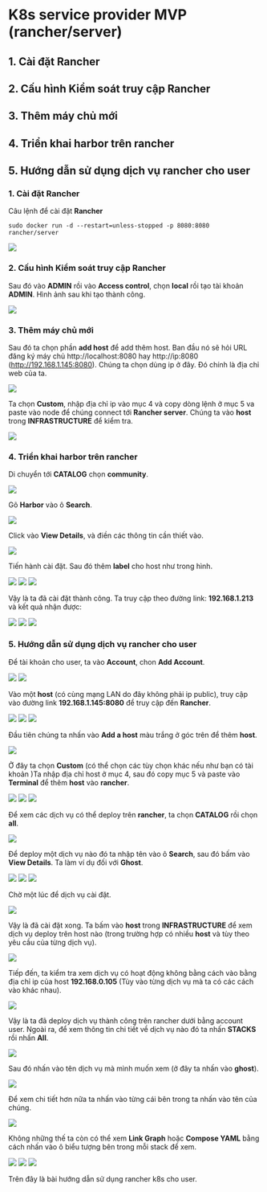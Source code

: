 
#	K8s service provider MVP (rancher/server)

##	1. Cài đặt Rancher
##	2. Cấu hình Kiểm soát truy cập Rancher
##	3. Thêm máy chủ mới
##	4. Triển khai harbor trên rancher
##	5. Hướng dẫn sử dụng dịch vụ rancher cho user


###	 1. Cài đặt Rancher
Câu lệnh để cài đặt **Rancher**

	sudo docker run -d --restart=unless-stopped -p 8080:8080 rancher/server

<img src="https://i.imgur.com/1824v98.png"> 

###  2. Cấu hình Kiểm soát truy cập Rancher
Sau đó vào **ADMIN** rồi vào **Access control**, chọn **local** rồi tạo tài khoản **ADMIN**.
Hình ảnh sau khi tạo thành công. 
 
<img src="https://i.imgur.com/2k0NRvk.png"> 

###  3. Thêm máy chủ mới

Sau đó ta chọn phần **add host** để add thêm host. Ban đầu nó sẽ hỏi URL đăng ký máy chủ
http://localhost:8080 hay http://ip:8080 (http://192.168.1.145:8080). Chúng ta chọn dùng ip ở đây.  Đó chính là địa chỉ web của ta.
 
<img src="https://i.imgur.com/0Rac3c0.png"> 
 
Ta chọn **Custom**, nhập địa chỉ ip vào mục 4 và copy dòng lệnh ở mục 5 va paste vào node để chúng connect tới **Rancher server**.
Chúng ta vào **host** trong **INFRASTRUCTURE** để kiểm tra.
 
<img src="https://i.imgur.com/hBd3Ccq.png">  
 
###  4. Triển khai harbor trên rancher
Di chuyển tới **CATALOG** chọn **community**.
 
<img src="https://i.imgur.com/hwu4R59.png">  
 
Gõ **Harbor** vào ô **Search**.
 
<img src="https://i.imgur.com/0U9czC4.png">  
 
Click vào **View Details**, và điền các thông tin cần thiết vào.
 
<img src="https://i.imgur.com/w2yF0Tc.png">  
 
Tiến hành cài đặt.
Sau đó thêm **label** cho host như trong hình. 
 
<img src="https://i.imgur.com/SfHXC9K.png">
<img src="https://i.imgur.com/76rOr2Y.png"> 
<img src="https://i.imgur.com/2A6C0mp.png"> 
 
Vậy là ta đã cài đặt thành công.
Ta truy cập theo đường link: **192.168.1.213** và kết quả nhận được:
 
<img src="https://i.imgur.com/VRBjzWs.png">
<img src="https://i.imgur.com/1Oj5JsY.png"> 
<img src="https://i.imgur.com/qoidyaZ.png"> 

###  5. Hướng dẫn sử dụng dịch vụ rancher cho user
Để tài khoản cho user, ta vào **Account**, chon **Add Account**. 

<img src="https://i.imgur.com/nQVzJCQ.png"> 
<img src="https://i.imgur.com/IdR9t9S.png"> 
 
Vào một **host** (có cùng mạng LAN do đây không phải ip public), truy cập vào đường link **192.168.1.145:8080** để truy cập đến **Rancher**.

<img src="https://i.imgur.com/Gue4uiH.png"> 
<img src="https://i.imgur.com/RLIvaNL.png"> 
<img src="https://i.imgur.com/dwqXRND.png"> 

Đầu tiên chúng ta nhấn vào **Add a host**  màu trắng ở góc trên để thêm **host**.

<img src="https://i.imgur.com/vYouzse.png"> 

Ở đây ta chọn **Custom** (có thể chọn các tùy chọn khác nếu như bạn có tài khoản )Ta nhập địa chỉ host ở mục 4, sau đó copy mục 5 và paste vào **Terminal** để thêm **host** vào **rancher**.

<img src="https://i.imgur.com/mPKydeV.png"> 
<img src="https://i.imgur.com/xFowch4.png"> 
<img src="https://i.imgur.com/H9wEPad.png"> 

Để xem các dịch vụ có thể deploy trên **rancher**, ta chọn **CATALOG** rồi chọn **all**.

<img src="https://i.imgur.com/GIJBdBv.png"> 

Để deploy một dịch vụ nào đó ta nhập tên vào ô **Search**, sau đó bấm vào **View Details**. Ta làm ví dụ đối với **Ghost**.

<img src="https://i.imgur.com/5vPS5BD.png"> 
<img src="https://i.imgur.com/qoHBPZ3.png"> 
<img src="https://i.imgur.com/XDBNLWu.png"> 

Chờ một lúc để dịch vụ cài đặt. 

<img src="https://i.imgur.com/X7ubANY.png"> 

Vậy là đã cài đặt xong. Ta bấm vào **host** trong **INFRASTRUCTURE** để xem dịch vụ deploy trên host nào (trong trường hợp có nhiều **host** và tùy theo yêu cầu của từng dịch vụ).

<img src="https://i.imgur.com/Kxq426D.png"> 

Tiếp đến, ta kiểm tra xem dịch vụ có hoạt động không bằng cách vào bằng địa chỉ ip của host **192.168.0.105** (Tùy vào từng dịch vụ mà ta có các cách vào khác nhau).

<img src="https://i.imgur.com/0oZvNYU.png"> 

Vậy là ta đã deploy dịch vụ thành công trên rancher dưới bằng account user. Ngoài ra, để xem thông tin chi tiết về dịch vụ nào đó ta nhấn **STACKS** rồi nhấn **All**.

<img src="https://i.imgur.com/bIs274K.png"> 

Sau đó nhấn vào tên dịch vụ mà mình muốn xem (ở đây ta nhấn vào **ghost**).
 
<img src="https://i.imgur.com/cCJa6Gz.png"> 
 
Để xem chi tiết hơn nữa ta nhấn vào từng cái bên trong ta nhấn vào tên của chúng.

<img src="https://i.imgur.com/mk7vt5M.png"> 

Không những thế ta còn có thể xem **Link Graph** hoặc **Compose YAML** bằng cách nhấn vào ô biểu tượng bên trong mỗi stack để xem.

<img src="https://i.imgur.com/9sB4Rvq.png"> 
<img src="https://i.imgur.com/VzaDHF4.png"> 
<img src="https://i.imgur.com/vMaSpYB.png"> 

Trên đây là bài hướng dẫn sử dụng rancher k8s cho user.
